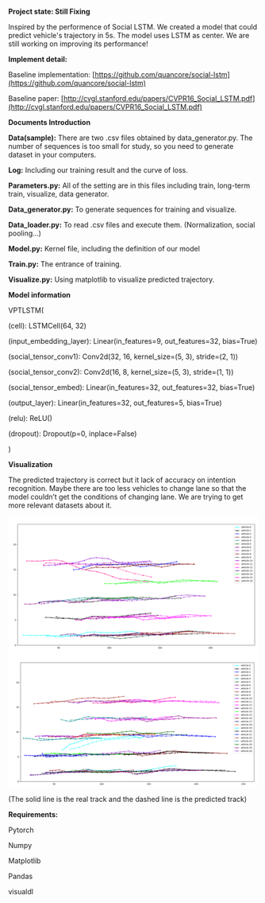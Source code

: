 
**Project state: Still Fixing**

Inspired by the performence of Social LSTM. We created a model that could predict vehicle's trajectory in 5s. The model uses LSTM as center. We are still working on improving its performance!

**Implement detail:**

Baseline implementation: [https://github.com/quancore/social-lstm](https://github.com/quancore/social-lstm)

Baseline paper: [http://cvgl.stanford.edu/papers/CVPR16_Social_LSTM.pdf](http://cvgl.stanford.edu/papers/CVPR16_Social_LSTM.pdf)

**Documents Introduction**

**Data(sample):** There are two .csv files obtained by data_generator.py. The number of sequences is too small for study, so you need to generate dataset in your computers.

**Log:** Including our training result and the curve of loss.

**Parameters.py:** All of the setting are in this files including train, long-term train, visualize, data generator.

**Data_generator.py:** To generate sequences for training and visualize.

**Data_loader.py:** To read .csv files and execute them. (Normalization, social pooling…)

**Model.py:** Kernel file, including the definition of our model

**Train.py:** The entrance of training.

**Visualize.py:** Using matplotlib to visualize predicted trajectory.

**Model information**

VPTLSTM(

(cell): LSTMCell(64, 32)

(input_embedding_layer): Linear(in_features=9, out_features=32, bias=True)

(social_tensor_conv1): Conv2d(32, 16, kernel_size=(5, 3), stride=(2, 1))

(social_tensor_conv2): Conv2d(16, 8, kernel_size=(5, 3), stride=(1, 1))

(social_tensor_embed): Linear(in_features=32, out_features=32, bias=True)

(output_layer): Linear(in_features=32, out_features=5, bias=True)

(relu): ReLU()

(dropout): Dropout(p=0, inplace=False)

)

**Visualization**

The predicted trajectory is correct but it lack of accuracy on intention recognition. Maybe there are too less vehicles to change lane so that the model couldn’t get the conditions of changing lane. We are trying to get more relevant datasets about it.

![image](https://github.com/RayneSun/VTPLSTM/blob/main/%E5%9B%BE%E7%89%872.png)
![image](https://github.com/RayneSun/VTPLSTM/blob/main/%E5%9B%BE%E7%89%873.png)

(The solid line is the real track and the dashed line is the predicted track)

**Requirements:**

Pytorch

Numpy

Matplotlib

Pandas

visualdl
